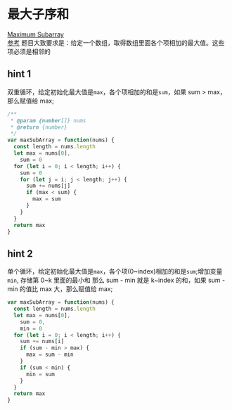 # 最大子序和

[Maximum Subarray](https://leetcode.com/problems/maximum-subarray/)  
[参考](https://github.com/azl397985856/leetcode/blob/master/problems/53.maximum-sum-subarray-cn.md)
题目大致要求是：给定一个数组，取得数组里面各个项相加的最大值。这些项必须是相邻的

## hint 1

双重循环，给定初始化最大值是`max`，各个项相加的和是`sum`，如果 sum > max，那么赋值给 max;

```js
/**
 * @param {number[]} nums
 * @return {number}
 */
var maxSubArray = function(nums) {
  const length = nums.length
  let max = nums[0],
    sum = 0
  for (let i = 0; i < length; i++) {
    sum = 0
    for (let j = i; j < length; j++) {
      sum += nums[j]
      if (max < sum) {
        max = sum
      }
    }
  }
  return max
}
```

## hint 2

单个循环，给定初始化最大值是`max`，各个项(0~index)相加的和是`sum`;增加变量`min`, 存储第 0~k 里面的最小和
那么 sum - min 就是 k~index 的和，如果 sum - min 的值比 max 大，那么赋值给 max;

```js
var maxSubArray = function(nums) {
  const length = nums.length
  let max = nums[0],
    sum = 0,
    min = 0
  for (let i = 0; i < length; i++) {
    sum += nums[i]
    if (sum - min > max) {
      max = sum - min
    }
    if (sum < min) {
      min = sum
    }
  }
  return max
}
```
